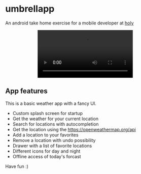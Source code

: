 # umbrellapp
An android take home exercise for a mobile developer at [holy](https://www.holy.gd/)

<div align="center">
  <video src="https://github.com/alexMet/umbrellapp/assets/3750511/5c56ee68-aa78-4339-a913-6dded99a783e" />
</div>

## App features
This is a basic weather app with a fancy UI.

- Custom splash screen for startup
- Get the weather for your current location
- Search for locations with autocompletion
- Get the location using the https://openweathermap.org/api
- Add a location to your favorites
- Remove a location with undo possibility
- Drawer with a list of favorite locations
- Different icons for day and night
- Offline access of today's forcast

Have fun :)
